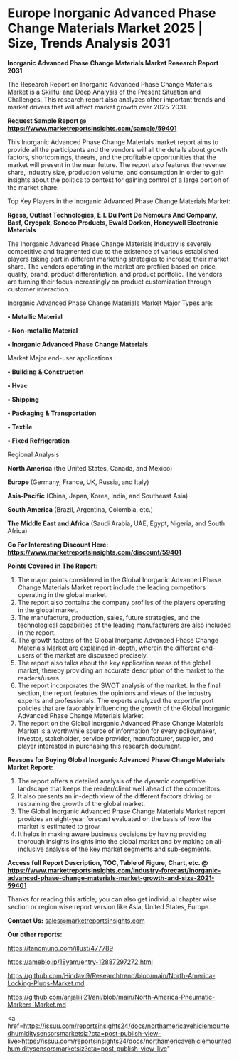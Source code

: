 # Europe Inorganic Advanced Phase Change Materials Market 2025 | Size, Trends Analysis 2031

<strong>Inorganic Advanced Phase Change Materials Market Research Report 2031</strong>

The Research Report on Inorganic Advanced Phase Change Materials Market is a Skillful and Deep Analysis of the Present Situation and Challenges. This research report also analyzes other important trends and market drivers that will affect market growth over 2025-2031.

<strong>Request Sample Report @ <a href=https://www.marketreportsinsights.com/sample/59401>https://www.marketreportsinsights.com/sample/59401</a></strong>

This Inorganic Advanced Phase Change Materials market report aims to provide all the participants and the vendors will all the details about growth factors, shortcomings, threats, and the profitable opportunities that the market will present in the near future. The report also features the revenue share, industry size, production volume, and consumption in order to gain insights about the politics to contest for gaining control of a large portion of the market share.

Top Key Players in the Inorganic Advanced Phase Change Materials Market:

<strong>Rgess, Outlast Technologies, E.I. Du Pont De Nemours And Company, Basf, Cryopak, Sonoco Products, Ewald Dorken, Honeywell Electronic Materials</strong>

The Inorganic Advanced Phase Change Materials Industry is severely competitive and fragmented due to the existence of various established players taking part in different marketing strategies to increase their market share. The vendors operating in the market are profiled based on price, quality, brand, product differentiation, and product portfolio. The vendors are turning their focus increasingly on product customization through customer interaction.

Inorganic Advanced Phase Change Materials Market Major Types are:

<strong>• Metallic Material

• Non-metallic Material

• Inorganic Advanced Phase Change Materials</strong>

Market Major end-user applications :

<strong>• Building & Construction

• Hvac

• Shipping

• Packaging & Transportation

• Textile

• Fixed Refrigeration</strong>

Regional Analysis

</u><strong><b>North America</b></strong> (the United States, Canada, and Mexico)

<strong><b>Europe </b></strong>(Germany, France, UK, Russia, and Italy)

<strong><b>Asia-Pacific</b></strong> (China, Japan, Korea, India, and Southeast Asia)

<strong><b>South America</b></strong> (Brazil, Argentina, Colombia, etc.)

<strong><b>The Middle East and Africa</b></strong> (Saudi Arabia, UAE, Egypt, Nigeria, and South Africa)

<strong>Go For Interesting Discount Here: <a href=https://www.marketreportsinsights.com/discount/59401>https://www.marketreportsinsights.com/discount/59401</a></strong>

<strong>Points Covered in The Report:</strong>
<ol>
  <li>The major points considered in the Global Inorganic Advanced Phase Change Materials Market report include the leading competitors operating in the global market.</li>
  <li>The report also contains the company profiles of the players operating in the global market.</li>
  <li>The manufacture, production, sales, future strategies, and the technological capabilities of the leading manufacturers are also included in the report.</li>
  <li>The growth factors of the Global Inorganic Advanced Phase Change Materials Market are explained in-depth, wherein the different end-users of the market are discussed precisely.</li>
  <li>The report also talks about the key application areas of the global market, thereby providing an accurate description of the market to the readers/users.</li>
  <li>The report incorporates the SWOT analysis of the market. In the final section, the report features the opinions and views of the industry experts and professionals. The experts analyzed the export/import policies that are favorably influencing the growth of the Global Inorganic Advanced Phase Change Materials Market.</li>
  <li>The report on the Global Inorganic Advanced Phase Change Materials Market is a worthwhile source of information for every policymaker, investor, stakeholder, service provider, manufacturer, supplier, and player interested in purchasing this research document.</li>
</ol>
<strong>Reasons for Buying Global Inorganic Advanced Phase Change Materials Market Report:</strong>

<ol>
  <li>The report offers a detailed analysis of the dynamic competitive landscape that keeps the reader/client well ahead of the competitors.</li>
  <li>It also presents an in-depth view of the different factors driving or restraining the growth of the global market.</li>
  <li>The Global Inorganic Advanced Phase Change Materials Market report provides an eight-year forecast evaluated on the basis of how the market is estimated to grow.</li>
  <li>It helps in making aware business decisions by having providing thorough insights insights into the global market and by making an all-inclusive analysis of the key market segments and sub-segments.</li>
</ol>
<strong>Access full Report Description, TOC, Table of Figure, Chart, etc. @ <a href=https://www.marketreportsinsights.com/industry-forecast/inorganic-advanced-phase-change-materials-market-growth-and-size-2021-59401>https://www.marketreportsinsights.com/industry-forecast/inorganic-advanced-phase-change-materials-market-growth-and-size-2021-59401</a></strong>


Thanks for reading this article; you can also get individual chapter wise section or region wise report version like Asia, United States, Europe.

<strong>Contact Us:</strong>
sales@marketreportsinsights.com

<strong>Our other reports:</strong>

<a href=https://tanomuno.com/illust/477789>https://tanomuno.com/illust/477789</a>

<a href=https://ameblo.jp/18yam/entry-12887297272.html>https://ameblo.jp/18yam/entry-12887297272.html</a>

<a href=https://github.com/Hindavi9/Researchtrend/blob/main/North-America-Locking-Plugs-Market.md>https://github.com/Hindavi9/Researchtrend/blob/main/North-America-Locking-Plugs-Market.md</a>

<a href=https://github.com/anjaliiii21/ani/blob/main/North-America-Pneumatic-Markers-Market.md>https://github.com/anjaliiii21/ani/blob/main/North-America-Pneumatic-Markers-Market.md</a>

<a href=https://issuu.com/reportsinsights24/docs/northamericavehiclemountedhumiditysensorsmarketsiz?cta=post-publish-view-live>https://issuu.com/reportsinsights24/docs/northamericavehiclemountedhumiditysensorsmarketsiz?cta=post-publish-view-live</a>"
